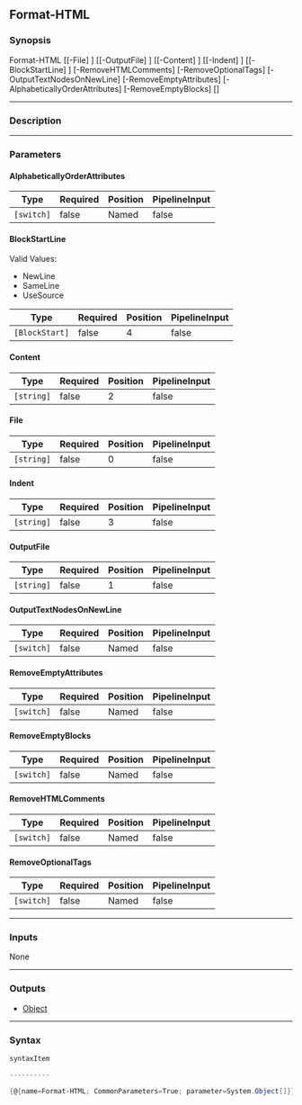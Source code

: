 Format-HTML
-----------




### Synopsis

Format-HTML [[-File] <string>] [[-OutputFile] <string>] [[-Content] <string>] [[-Indent] <string>] [[-BlockStartLine] <BlockStart>] [-RemoveHTMLComments] [-RemoveOptionalTags] [-OutputTextNodesOnNewLine] [-RemoveEmptyAttributes] [-AlphabeticallyOrderAttributes] [-RemoveEmptyBlocks] [<CommonParameters>]




---


### Description


---


### Parameters
#### **AlphabeticallyOrderAttributes**




|Type      |Required|Position|PipelineInput|
|----------|--------|--------|-------------|
|`[switch]`|false   |Named   |false        |



#### **BlockStartLine**

Valid Values:

* NewLine
* SameLine
* UseSource






|Type          |Required|Position|PipelineInput|
|--------------|--------|--------|-------------|
|`[BlockStart]`|false   |4       |false        |



#### **Content**




|Type      |Required|Position|PipelineInput|
|----------|--------|--------|-------------|
|`[string]`|false   |2       |false        |



#### **File**




|Type      |Required|Position|PipelineInput|
|----------|--------|--------|-------------|
|`[string]`|false   |0       |false        |



#### **Indent**




|Type      |Required|Position|PipelineInput|
|----------|--------|--------|-------------|
|`[string]`|false   |3       |false        |



#### **OutputFile**




|Type      |Required|Position|PipelineInput|
|----------|--------|--------|-------------|
|`[string]`|false   |1       |false        |



#### **OutputTextNodesOnNewLine**




|Type      |Required|Position|PipelineInput|
|----------|--------|--------|-------------|
|`[switch]`|false   |Named   |false        |



#### **RemoveEmptyAttributes**




|Type      |Required|Position|PipelineInput|
|----------|--------|--------|-------------|
|`[switch]`|false   |Named   |false        |



#### **RemoveEmptyBlocks**




|Type      |Required|Position|PipelineInput|
|----------|--------|--------|-------------|
|`[switch]`|false   |Named   |false        |



#### **RemoveHTMLComments**




|Type      |Required|Position|PipelineInput|
|----------|--------|--------|-------------|
|`[switch]`|false   |Named   |false        |



#### **RemoveOptionalTags**




|Type      |Required|Position|PipelineInput|
|----------|--------|--------|-------------|
|`[switch]`|false   |Named   |false        |





---


### Inputs
None




---


### Outputs
* [Object](https://learn.microsoft.com/en-us/dotnet/api/System.Object)






---


### Syntax
```PowerShell
syntaxItem
```
```PowerShell
----------
```
```PowerShell
{@{name=Format-HTML; CommonParameters=True; parameter=System.Object[]}}
```
